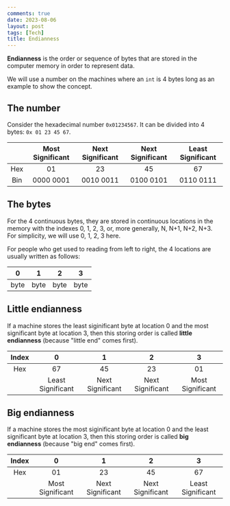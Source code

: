 ```yaml
---
comments: true
date: 2023-08-06
layout: post
tags: [Tech]
title: Endianness
---
```


**Endianness** is the order or sequence of bytes that are stored in the computer memory in order to represent data.

We will use a number on the machines where an `int` is 4 bytes long as an example to show the concept.

## The number

Consider the hexadecimal number `0x01234567`. It can be divided into 4 bytes: `0x 01 23 45 67`.

|     | Most Significant | Next Significant | Next Significant | Least Significant |
|:---:|:----------------:|:----------------:|:----------------:|:-----------------:|
| Hex | 01               | 23               | 45               | 67                |
| Bin | 0000 0001        | 0010 0011        | 0100 0101        | 0110 0111         |

## The bytes

For the 4 continuous bytes, they are stored in continuous locations in the memory with the indexes 0, 1, 2, 3, or, more generally, N, N+1, N+2, N+3. For simplicity, we will use 0, 1, 2, 3 here.

For people who get used to reading from left to right, the 4 locations are usually written as follows:

| 0    | 1    | 2    | 3    |
|:----:|:----:|:----:|:----:|
| byte | byte | byte | byte |

## Little endianness

If a machine stores the least siginificant byte at location 0 and the most significant byte at location 3, then this storing order is called **little endianness** (because "little end" comes first).

| Index | 0                 | 1                | 2                | 3                |
|:-----:|:-----------------:|:----------------:|:----------------:|:----------------:|
| Hex   | 67                | 45               | 23               | 01               |
|       | Least Significant | Next Significant | Next Significant | Most Significant |

## Big endianness

If a machine stores the most siginificant byte at location 0 and the least significant byte at location 3, then this storing order is called **big endianness** (because "big end" comes first).

| Index | 0                 | 1                | 2                | 3                 |
|:-----:|:-----------------:|:----------------:|:----------------:|:-----------------:|
| Hex   | 01                | 23               | 45               | 67                |
|       | Most Significant  | Next Significant | Next Significant | Least Significant |
